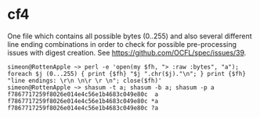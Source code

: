 # cf4

One file which contains all possible bytes (0..255) and also several different line ending combinations in order to check for possible pre-processing issues with digest creation. See <https://github.com/OCFL/spec/issues/39>.

```
simeon@RottenApple ~> perl -e 'open(my $fh, "> :raw :bytes", "a"); foreach $j (0...255) { print {$fh} "$j ".chr($j)."\n"; } print {$fh} "line endings: \r\n \n\r \r \n"; close($fh)'
simeon@RottenApple ~> shasum -t a; shasum -b a; shasum -p a
f7867717259f8026e014e4c56e1b4683c049e80c  a
f7867717259f8026e014e4c56e1b4683c049e80c *a
f7867717259f8026e014e4c56e1b4683c049e80c ?a
```

